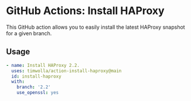 # GitHub Actions: Install HAProxy

This GitHub action allows you to easily install the latest HAProxy snapshot for
a given branch.

## Usage

```yaml
- name: Install HAProxy 2.2.
  uses: timwolla/action-install-haproxy@main
  id: install-haproxy
  with:
    branch: '2.2'
    use_openssl: yes
```
